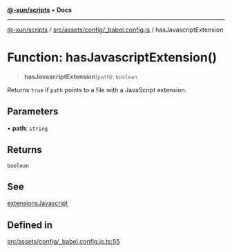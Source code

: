 [**@-xun/scripts**](../../../../../README.md) • **Docs**

***

[@-xun/scripts](../../../../../README.md) / [src/assets/config/\_babel.config.js](../README.md) / hasJavascriptExtension

# Function: hasJavascriptExtension()

> **hasJavascriptExtension**(`path`): `boolean`

Returns `true` if `path` points to a file with a JavaScript extension.

## Parameters

• **path**: `string`

## Returns

`boolean`

## See

[extensionsJavascript](../variables/extensionsJavascript.md)

## Defined in

[src/assets/config/\_babel.config.js.ts:55](https://github.com/Xunnamius/xscripts/blob/ca4900adafe61fe400aec55151e46f5130a666a6/src/assets/config/_babel.config.js.ts#L55)
